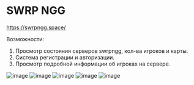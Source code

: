# SWRP NGG
https://swrpngg.space/

Возможности:
1) Просмотр состояния серверов swrpngg, кол-ва игроков и карты.
2) Система регистрации и авторизации.
3) Просмотр подробной информации об игроках на сервере.

![image](https://user-images.githubusercontent.com/85961114/148447075-d371ed0e-987a-4675-bb10-72ab4bec09ca.png)
![image](https://user-images.githubusercontent.com/85961114/148447398-69e67e9d-0ebf-444e-87ef-2c609379a3f4.png)
![image](https://user-images.githubusercontent.com/85961114/148447453-f0260613-2b8c-4f28-b11f-409e91771710.png)
![image](https://user-images.githubusercontent.com/85961114/148447491-7c88a252-db4f-42b9-9a0a-9ff957e159c0.png)
![image](https://user-images.githubusercontent.com/85961114/148447539-9a368b68-c68d-4ffe-8d40-f214c4c32ae4.png)
